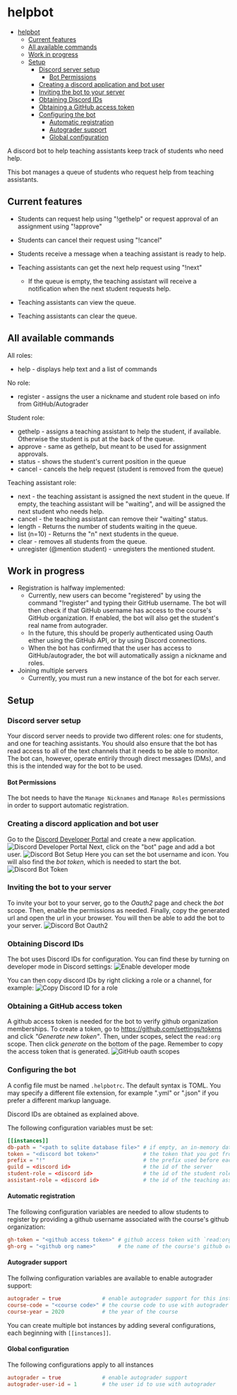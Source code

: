 # helpbot

- [helpbot](#helpbot)
  - [Current features](#current-features)
  - [All available commands](#all-available-commands)
  - [Work in progress](#work-in-progress)
  - [Setup](#setup)
    - [Discord server setup](#discord-server-setup)
      - [Bot Permissions](#bot-permissions)
    - [Creating a discord application and bot user](#creating-a-discord-application-and-bot-user)
    - [Inviting the bot to your server](#inviting-the-bot-to-your-server)
    - [Obtaining Discord IDs](#obtaining-discord-ids)
    - [Obtaining a GitHub access token](#obtaining-a-github-access-token)
    - [Configuring the bot](#configuring-the-bot)
      - [Automatic registration](#automatic-registration)
      - [Autograder support](#autograder-support)
      - [Global configuration](#global-configuration)

A discord bot to help teaching assistants keep track of students who need help.

This bot manages a queue of students who request help from teaching assistants.

## Current features

- Students can request help using "!gethelp" or request approval of an assignment using "!approve"
- Students can cancel their request using "!cancel"
- Students receive a message when a teaching assistant is ready to help.

- Teaching assistants can get the next help request using "!next"
  - If the queue is empty, the teaching assistant will receive a notification when the next student requests help.
- Teaching assistants can view the queue.
- Teaching assistants can clear the queue.

## All available commands

All roles:

- help - displays help text and a list of commands

No role:

- register - assigns the user a nickname and student role based on info from GitHub/Autograder

Student role:

- gethelp - assigns a teaching assistant to help the student, if available. Otherwise the student is put at the back of the queue.
- approve - same as gethelp, but meant to be used for assignment approvals.
- status - shows the student's current position in the queue
- cancel - cancels the help request (student is removed from the queue)

Teaching assistant role:

- next - the teaching assistant is assigned the next student in the queue.
  If empty, the teaching assistant will be "waiting", and will be assigned the next student who needs help.
- cancel - the teaching assistant can remove their "waiting" status.
- length - Returns the number of students waiting in the queue.
- list (n=10) - Returns the "n" next students in the queue.
- clear - removes all students from the queue.
- unregister (@mention student) - unregisters the mentioned student.

## Work in progress

- Registration is halfway implemented:
  - Currently, new users can become "registered" by using the command "!register" and typing their GitHub username.
    The bot will then check if that GitHub username has access to the course's GitHub organization.
    If enabled, the bot will also get the student's real name from autograder.
  - In the future, this should be properly authenticated using Oauth either using the GitHub API, or by using Discord connections.
  - When the bot has confirmed that the user has access to GitHub/autograder, the bot will automatically assign a nickname and roles.
- Joining multiple servers
  - Currently, you must run a new instance of the bot for each server.

## Setup

### Discord server setup

Your discord server needs to provide two different roles: one for students, and one for teaching assistants.
You should also ensure that the bot has read access to all of the text channels that it needs to be able to monitor.
The bot can, however, operate entirily through direct messages (DMs), and this is the intended way for the bot to be used.

#### Bot Permissions

The bot needs to have the `Manage Nicknames` and `Manage Roles` permissions in order to support automatic registration.

### Creating a discord application and bot user

Go to the [Discord Developer Portal](https://discord.com/developers) and create a new application.
![Discord Developer Portal](.github/new_application.png)
Next, click on the "bot" page and add a bot user.
![Discord Bot Setup](.github/add-a-bot-png.png)
Here you can set the bot username and icon.
You will also find the *bot token*, which is needed to start the bot.
![Discord Bot Token](.github/bot-token.png)

### Inviting the bot to your server

To invite your bot to your server, go to the *Oauth2* page and check the *bot* scope.
Then, enable the permissions as needed. Finally, copy the generated url and open the url in your browser.
You will then be able to add the bot to your server.
![Discord Bot Oauth2](.github/oauth_scopes.png)

### Obtaining Discord IDs

The bot uses Discord IDs for configuration. You can find these by turning on developer mode in Discord settings:
![Enable developer mode](.github/developer_settings.png)

You can then copy discord IDs by right clicking a role or a channel, for example:
![Copy Discord ID for a role](.github/copy_id.png)

### Obtaining a GitHub access token

A github access token is needed for the bot to verify github organization memberships.
To create a token, go to <https://github.com/settings/tokens> and click *"Generate new token"*.
Then, under scopes, select the `read:org` scope. Then click *generate* on the bottom of the page.
Remember to copy the access token that is generated.
![GitHub oauth scopes](.github/gh_oauth_scopes.png)

### Configuring the bot

A config file must be named `.helpbotrc`. The default syntax is TOML.
You may specify a different file extension, for example ".yml" or ".json" if you prefer a different markup language.

Discord IDs are obtained as explained above.

The following configuration variables must be set:

```toml
[[instances]]
db-path = "<path to sqlite database file>" # if empty, an in-memory database will be used
token = "<discord bot token>"              # the token that you got from the Discord Developer Portal
prefix = "!"                               # the prefix used before each command, for example !help
guild = <discord id>                       # the id of the server
student-role = <discord id>                # the id of the student role
assistant-role = <discord id>              # the id of the teaching assistant role
```

#### Automatic registration

The following configuration variables are needed to allow students to register by providing a github username associated with the course's github organization:

```toml
gh-token = "<github access token>" # github access token with `read:org` access to the relevant github organization
gh-org = "<github org name>"       # the name of the course's github organization
```

#### Autograder support

The follwing configuration variables are available to enable autograder support:

```toml
autograder = true             # enable autograder support for this instance
course-code = "<course code>" # the course code to use with autograder
course-year = 2020            # the year of the course
```

You can create multiple bot instances by adding several configurations, each beginning with `[[instances]]`.

#### Global configuration

The following configurations apply to all instances

```toml
autograder = true             # enable autograder support
autograder-user-id = 1        # the user id to use with autograder
```
